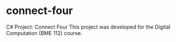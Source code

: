 # connect-four
C# Project: Connect Four
This project was developed for the Digital Computation (BME 112) course. 
